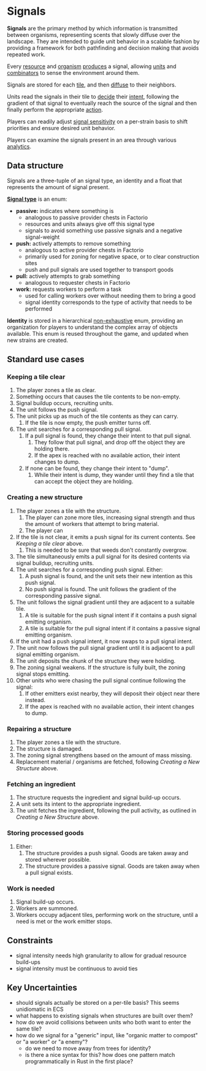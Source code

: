 # Signals

**Signals** are the primary method by which information is transmitted between organisms, representing scents that slowly diffuse over the landscape.
They are intended to guide unit behavior in a scalable fashion by providing a framework for both pathfinding and decision making that avoids repeated work.

Every [resource](../resources/README.md) and [organism](../organisms/README.md) [produces](production-diffusion.md) a signal, allowing [units](../organisms/units.md) and [combinators](../organisms/combinators.md) to sense the environment around them.

Signals are stored for each [tile](../environment/tiles.md), and then [diffuse](production-diffusion.md) to their neighbors.

Units read the signals in their tile to [decide](decisions.md) their [intent](decisions.md#intents), following the gradient of that signal to eventually reach the source of the signal and then finally perform the appropriate [action](decisions.md#actions).

Players can readily adjust [signal sensitivity](sensitivity.md) on a per-strain basis to shift priorities and ensure desired unit behavior.

Players can examine the signals present in an area through various [analytics](../ui/analytics.md).

## Data structure

Signals are a three-tuple of an signal type, an identity and a float that represents the amount of signal present.

[**Signal type**](activities-actions-intents.md) is an enum:

- **passive:** indicates where something is
  - analogous to passive provider chests in Factorio
  - resources and units always give off this signal type
  - signals to avoid something use passive signals and a negative signal-weight
- **push:** actively attempts to remove something
  - analogous to active provider chests in Factorio
  - primarily used for zoning for negative space, or to clear construction sites
  - push and pull signals are used together to transport goods
- **pull:** actively attempts to grab something
  - analogous to requester chests in Factorio
- **work:** requests workers to perform a task
  - used for calling workers over without needing them to bring a good
  - signal identity corresponds to the type of activity that needs to be performed

**Identity** is stored in a hierarchical [non-exhaustive](https://doc.rust-lang.org/reference/attributes/type_system.html) enum, providing an organization for players to understand the complex array of objects available.
This enum is reused throughout the game, and updated when new strains are created.

## Standard use cases

### Keeping a tile clear

1. The player zones a tile as clear.
2. Something occurs that causes the tile contents to be non-empty.
3. Signal buildup occurs, recruiting units.
4. The unit follows the push signal.
5. The unit picks up as much of the tile contents as they can carry.
   1. If the tile is now empty, the push emitter turns off.
6. The unit searches for a corresponding pull signal.
   1. If a pull signal is found, they change their intent to that pull signal.
      1. They follow that pull signal, and drop off the object they are holding there.
      2. If the apex is reached with no available action, their intent changes to dump.
   2. If none can be found, they change their intent to "dump".
      1. While their intent is dump, they wander until they find a tile that can accept the object they are holding.

### Creating a new structure

1. The player zones a tile with the structure.
   1. The player can zone more tiles, increasing signal strength and thus the amount of workers that attempt to bring material.
   2. The player can
2. If the tile is not clear, it emits a push signal for its current contents. See _Keeping a tile clear_ above.
   1. This is needed to be sure that weeds don't constantly overgrow.
3. The tile simultaneously emits a pull signal for its desired contents via signal buildup, recruiting units.
4. The unit searches for a corresponding push signal. Either:
   1. A push signal is found, and the unit sets their new intention as this push signal.
   2. No push signal is found. The unit follows the gradient of the corresponding passive signal.
5. The unit follows the signal gradient until they are adjacent to a suitable tile.
   1. A tile is suitable for the push signal intent if it contains a push signal emitting organism.
   2. A tile is suitable for the pull signal intent if it contains a passive signal emitting organism.
6. If the unit had a push signal intent, it now swaps to a pull signal intent.
7. The unit now follows the pull signal gradient until it is adjacent to a pull signal emitting organism.
8. The unit deposits the chunk of the structure they were holding.
9. The zoning signal weakens. If the structure is fully built, the zoning signal stops emitting.
10. Other units who were chasing the pull signal continue following the signal:
    1. If other emitters exist nearby, they will deposit their object near there instead.
    2. If the apex is reached with no available action, their intent changes to dump.

### Repairing a structure

1. The player zones a tile with the structure.
2. The structure is damaged.
3. The zoning signal strengthens based on the amount of mass missing.
4. Replacement material / organisms are fetched, following _Creating a New Structure_ above.

### Fetching an ingredient

1. The structure requests the ingredient and signal build-up occurs.
2. A unit sets its intent to the appropriate ingredient.
3. The unit fetches the ingredient, following the pull activity, as outlined in _Creating a New Structure_ above.

### Storing processed goods

1. Either:
   1. The structure provides a push signal. Goods are taken away and stored wherever possible.
   2. The structure provides a passive signal. Goods are taken away when a pull signal exists.

### Work is needed

1. Signal build-up occurs.
2. Workers are summoned.
3. Workers occupy adjacent tiles, performing work on the structure, until a need is met or the work emitter stops.

## Constraints

- signal intensity needs high granularity to allow for gradual resource build-ups
- signal intensity must be continuous to avoid ties

## Key Uncertainties

- should signals actually be stored on a per-tile basis? This seems unidiomatic in ECS
- what happens to existing signals when structures are built over them?
- how do we avoid collisions between units who both want to enter the same tile?
- how do we signal for a "generic" input, like "organic matter to compost" or "a worker" or "a enemy"?
  - do we need to move away from trees for identity?
  - is there a nice syntax for this? how does one pattern match programmatically in Rust in the first place?
